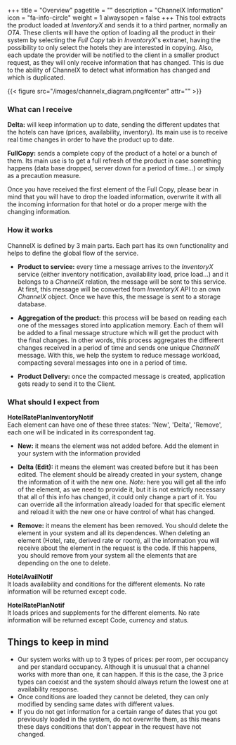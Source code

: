 +++
title = "Overview"
pagetitle = ""
description = "ChannelX Information"
icon = "fa-info-circle"
weight = 1
alwaysopen = false
+++
This tool extracts the product loaded at *InventoryX* and sends it to a third partner, normally an *OTA*. These clients will have the option of loading all the product in their system by selecting the *Full Copy* tab in *InventoryX*'s extranet, having the possibility to only select the hotels they are interested in copying. Also, each update the provider will be notified to the client in a smaller product request, as they will only receive information that has changed. This is due to the ability of ChannelX to detect what information has changed and which is duplicated.

{{< figure src="/images/channelx_diagram.png#center" attr="" >}}

### What can I receive
**Delta:** will keep information up to date, sending the different updates that the hotels can have (prices, availability, inventory). Its main use is to receive real time changes in order to have the product up to date.

**FullCopy:** sends a complete copy of the product of a hotel or a bunch of them. Its main use is to get a full refresh of the product in case something happens (data base dropped, server down for a period of time...) or simply as a precaution measure.

Once you have received the first element of the Full Copy, please bear in mind that you will have to drop the loaded information, overwrite it with all the incoming information for that hotel or do a proper merge with the changing information.
### How it works
ChannelX is defined by 3 main parts. Each part has its own functionality and helps to define the global flow of the service.

- **Product to service:** every time a message arrives to the *InventoryX* service (either inventory notification, availability load, price load...) and it belongs to a *ChannelX* relation, the message will be sent to this service. At first, this message will be converted from *InventoryX* API to an own *ChannelX* object. Once we have this, the message is sent to a storage database.

- **Aggregation of the product:** this process will be based on reading each one of the messages stored into application memory. Each of them will be added to a final message structure which will get the product with the final changes. In other words, this process aggregates the different changes received in a period of time and sends one unique *ChannelX* message. With this, we help the system to reduce message workload, compacting several messages into one in a period of time. 

- **Product Delivery:** once the compacted message is created, application gets ready to send it to the Client. 

### What should I expect from
**HotelRatePlanInventoryNotif**\
Each element can have one of these three states: 'New', 'Delta', 'Remove', each one will be indicated in its correspondent tag.

- **New:** it means the element was not added before. Add the element in your system with the information provided

- **Delta (Edit):** it means the element was created before but it has been edited. The element should be already created in your system, change the information of it with the new one. *Note:* here you will get all the info of the element, as we need to provide it, but it is not extrictly necessary that all of this info has changed, it could only change a part of it. You can override all the information already loaded for that specific element and reload it with the new one or have control of what has changed.

- **Remove:** it means the element has been removed. You should delete the element in your system and all its dependences. When deleting an element (Hotel, rate, derived rate or room), all the information you will receive about the element in the request is the code. If this happens, you should remove from your system all the elements that are depending on the one to delete.

**HotelAvailNotif**\
It loads availability and conditions for the different elements. No rate information will be returned except code.

**HotelRatePlanNotif**\
It loads prices and supplements for the different elements. No rate information will be returned except Code, currency and status.
## Things to keep in mind
- Our system works with up to 3 types of prices: per room, per occupancy and per standard occupancy. Although it is unusual that a channel works with more than one, it can happen. If this is the case, the 3 price types can coexist and the system should always return the lowest one at availability response. 
- Once conditions are loaded they cannot be deleted, they can only modified by sending same dates with different values.
- If you do not get information for a certain range of dates that you got previously loaded in the system, do not overwrite them, as this means these days conditions that don't appear in the request have not changed. 


